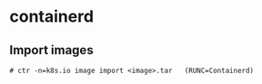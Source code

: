 containerd
==========

## Import images

    # ctr -n=k8s.io image import <image>.tar   (RUNC=Containerd)
